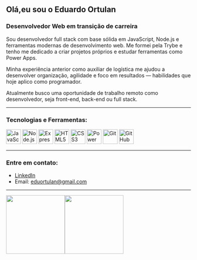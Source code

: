 ## Olá,eu sou o Eduardo Ortulan

### Desenvolvedor Web em transição de carreira

Sou desenvolvedor full stack com base sólida em JavaScript, Node.js e ferramentas modernas de desenvolvimento web. Me formei pela Trybe e tenho me dedicado a criar projetos próprios e estudar ferramentas como Power Apps.

Minha experiência anterior como auxiliar de logística me ajudou a desenvolver organização, agilidade e foco em resultados — habilidades que hoje aplico como programador.

Atualmente busco uma oportunidade de trabalho remoto como desenvolvedor, seja front-end, back-end ou full stack.

---

### Tecnologias e Ferramentas:

<p align="left">
  <img src="https://cdn.jsdelivr.net/gh/devicons/devicon/icons/javascript/javascript-original.svg" height="40" alt="JavaScript"/>
  <img src="https://cdn.jsdelivr.net/gh/devicons/devicon/icons/nodejs/nodejs-original.svg" height="40" alt="Node.js"/>
  <img src="https://cdn.jsdelivr.net/gh/devicons/devicon/icons/express/express-original.svg" height="40" alt="Express.js" style="background:white;"/>
  <img src="https://cdn.jsdelivr.net/gh/devicons/devicon/icons/html5/html5-original.svg" height="40" alt="HTML5"/>
  <img src="https://cdn.jsdelivr.net/gh/devicons/devicon/icons/css3/css3-original.svg" height="40" alt="CSS3"/>
  <img src="https://img.icons8.com/color/48/microsoft-powerapps.png" height="40" alt="Power Apps"/>
  <img src="https://cdn.jsdelivr.net/gh/devicons/devicon/icons/git/git-original.svg" height="40" alt="Git"/>
  <img src="https://cdn.jsdelivr.net/gh/devicons/devicon/icons/github/github-original.svg" height="40" alt="GitHub"/>
</p>

---

### Entre em contato:

- [LinkedIn](https://www.linkedin.com/in/eduardo-ortulan-roberto-2435b51b5/)
- Email: eduortulan@gmail.com

---



<div><img height="160em" src="https://github-readme-stats.vercel.app/api?username=EOrtulan&show_icons=true&theme=radical"/><a href="https://github.com/EOrtulan"><img height="160em" src="https://github-readme-stats.vercel.app/api/top-langs/?username=EOrtulan&layout=compact&langs_count=7&theme=radical"/></div>

<!-- <div>
<img alt="javascript" width="50px" src="https://raw.githubusercontent.com/devicons/devicon/master/icons/javascript/javascript-plain.svg" />
 
<img alt="react" width="50px" src="https://raw.githubusercontent.com/devicons/devicon/master/icons/react/react-original.svg" />
 
<img alt="html" width="50px" src="https://raw.githubusercontent.com/devicons/devicon/master/icons/html5/html5-original.svg" />
 
<img alt="css" width="50px" src="https://raw.githubusercontent.com/devicons/devicon/master/icons/css3/css3-original.svg" />
</ div> -->
<!-- <img alt="javascript" src="" />
<img alt="javascript" src="" />
<img alt="javascript" src="" />
<img alt="javascript" src="https://camo.githubusercontent.com/bb27b9c1df90df738e91a54665d3adb08f60583fad2f266ffbde14508e6dc918/68747470733a2f2f692e70696e696d672e636f6d2f6f726967696e616c732f65342f32362f37302f65343236373032656466383734623138316163656431653266613563366364652e676966" /> -->
